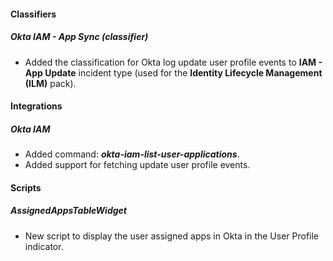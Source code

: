 
#### Classifiers
##### Okta IAM - App Sync (classifier)
- Added the classification for Okta log update user profile events to **IAM - App Update** incident type (used for the **Identity Lifecycle Management (ILM)** pack).

#### Integrations
##### Okta IAM
- Added command: ***okta-iam-list-user-applications***.
- Added support for fetching update user profile events.

#### Scripts
##### AssignedAppsTableWidget
- New script to display the user assigned apps in Okta in the User Profile indicator.
